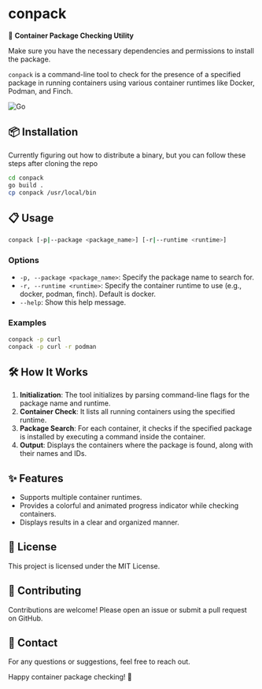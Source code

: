 # conpack
🚀 **Container Package Checking Utility**

Make sure you have the necessary dependencies and permissions to install the package.

`conpack` is a command-line tool to check for the presence of a specified package in running containers using various container runtimes like Docker, Podman, and Finch.

![Go](https://github.com/scirop/conpack/actions/workflows/go.yml/badge.svg)

## 📦 Installation

Currently figuring out how to distribute a binary, but you can follow these steps after cloning the repo

```sh
cd conpack
go build .
cp conpack /usr/local/bin
```

## 📋 Usage

```sh
conpack [-p|--package <package_name>] [-r|--runtime <runtime>]
```

### Options

- `-p, --package <package_name>`: Specify the package name to search for.
- `-r, --runtime <runtime>`: Specify the container runtime to use (e.g., docker, podman, finch). Default is docker.
- `--help`: Show this help message.

### Examples

```sh
conpack -p curl
conpack -p curl -r podman
```

## 🛠️ How It Works

1. **Initialization**: The tool initializes by parsing command-line flags for the package name and runtime.
2. **Container Check**: It lists all running containers using the specified runtime.
3. **Package Search**: For each container, it checks if the specified package is installed by executing a command inside the container.
4. **Output**: Displays the containers where the package is found, along with their names and IDs.

## ✨ Features

- Supports multiple container runtimes.
- Provides a colorful and animated progress indicator while checking containers.
- Displays results in a clear and organized manner.

## 📜 License

This project is licensed under the MIT License.

## 👥 Contributing

Contributions are welcome! Please open an issue or submit a pull request on GitHub.

## 📧 Contact

For any questions or suggestions, feel free to reach out.

Happy container package checking! 🎉

